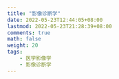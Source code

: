 ```yaml
---
title: "影像诊断学"
date: 2022-05-23T12:44:05+08:00
lastmod: 2022-05-23T21:28:39+08:00
comments: true
math: false
weight: 20
tags:
    - 医学影像学
    - 影像诊断学
---
```


